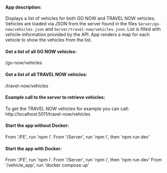 #### App description:
Displays a list of vehicles for both GO NOW and TRAVEL NOW vehicles.
Vehicles are loaded via JSON from the server found in the files `Server/go-now/vehicles.json` and `Server/travel-now/vehicles.json`.
List is filled with vehicle-information provided by the API.
App renders a map for each vehicle to show the vehicles from the list.

#### Get a list of all GO NOW vehicles:
/go-now/vehicles

#### Get a list of all TRAVEL NOW vehicles:
/travel-now/vehicles

#### Example call to the server to retrieve vehicles:
To get the TRAVEL NOW vehicles for example you can call: http://localhost:5011/travel-now/vehicles

#### Start the app without Docker:
From '/FE', run 'npm i'.
From '/Server', run 'npm i', then 'npm run dev'

#### Start the app with Docker:
From '/FE', run 'npm i'.
From '/Server', run 'npm i', then 'npm run dev'
From '/vehicle_app', run 'docker compose up'
